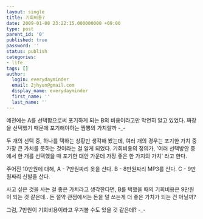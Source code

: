 ```yaml
---
layout: single
title: 기회비용?
date: 2009-01-08 23:22:15.000000000 +09:00
type: post
parent_id: '0'
published: true
password: ''
status: publish
categories:
- life
tags: []
author:
  login: everydayminder
  email: 2jhyun@gmail.com
  display_name: everydayminder
  first_name: ''
  last_name: ''
---
```

예전에는 A를 선택함으로써 포기하게 되는 B의 비용이라고만 막연히 알고 있었다.
짜장을 선택했기 때문에 포기해야하는 짬뽕의 가치랄까 -_-

두 개의 선택 중, 하나를 택하는 상황만 생각해 봤는데, 여러 개의 경우는 포기한 가치 중 가장 큰 가치를 뜻하는 것이라는 걸 알게 되었다.
기회비용의 정의가,
'여러 선택방안 중에서 한 개를 선택했을 때 포기한 대안 가운데 가장 좋은 한 가지의 가치'
라고 한다.

주어진 10만원에 대해,
A - 7만원짜리 옷을 산다.
B - 8만원짜리 MP3를 산다.
C - 9만원짜리 신발을 산다.

사고 싶은 것을 사는 걸 좋은 가치라고 생각한다면,
B를 택했을 때의 기회비용은 9만원이 되는 것 같은데..
돈 절약 관점에서는 돈을 덜 쓰는게 더 좋은 가치가 되는 건 아닐까?

그럼, 7만원이 기회비용이라고 우겨볼 수도 있을 것 같은데? -_-
